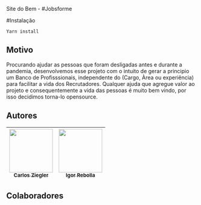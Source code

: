 Site do Bem - #Jobsforme

#Instalação

```
Yarn install
```

## Motivo
Procurando ajudar as pessoas que foram desligadas antes e durante a pandemia, desenvolvemos
esse projeto com o intuito de gerar a principio um Banco de Profisssionais, independente do (Cargo, Àrea ou experiência) para facilitar a vida dos Recrutadores.
Qualquer ajuda que agregue valor ao projeto e consequentemente a vida das pessoas é muito bem vindo, por isso decidimos torna-lo opensource.


## Autores

| [<img src="https://avatars2.githubusercontent.com/u/38855507?s=400&u=20c80252e57c06227186be9761e67a20a82d3717&v=4" width=115><br><sub>Carlos Ziegler</sub>](https://github.com/carlosziegler) | [<img src="https://avatars2.githubusercontent.com/u/51891656?s=400&v=4" width=115><br><sub>Igor Rebolla</sub>](https://github.com/igoralexandre80) |
| :---: | :---: |

## Colaboradores
